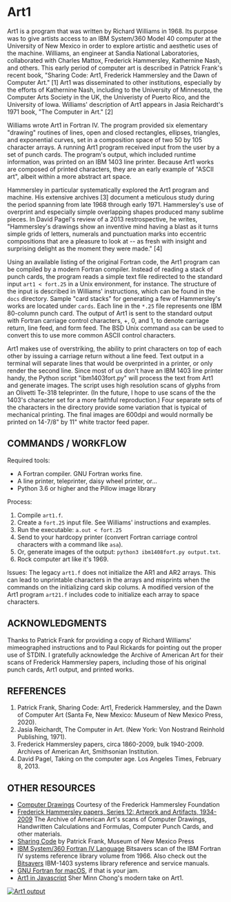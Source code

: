 # Art1

Art1 is a program that was written by Richard Williams in 1968. Its purpose was to give artists access to an IBM System/360 Model 40 computer at the University of New Mexico in order to explore artistic and aesthetic uses of the machine. Williams, an engineer at Sandia National Laboratories, collaborated with Charles Mattox, Frederick Hammersley, Kathernine Nash, and others. This early period of computer art is described in Patrick Frank's recent book, "Sharing Code: Art1, Frederick Hammersley and the Dawn of Computer Art." [1] Art1 was disseminated to other institutions, especially by the efforts of Kathernine Nash, including to the University of Minnesota, the Computer Arts Society in the UK, the Univeristy of Puerto Rico, and the University of Iowa. Williams' description of Art1 appears in Jasia Reichardt's 1971 book, "The Computer in Art." [2]

Williams wrote Art1 in Fortran IV. The program provided six elementary "drawing" routines of lines, open and closed rectangles, ellipses, triangles, and exponential curves, set in a composition space of two 50 by 105 character arrays. A running Art1 program received input from the user by a set of punch cards. The program's output, which included runtime information, was printed on an IBM 1403 line printer. Because Art1 works are composed of printed characters, they are an early example of "ASCII art", albeit within a more abstract art space.

Hammersley in particular systematically explored the Art1 program and machine. His extensive archives [3] document a meticulous study during the period spanning from late 1968 through early 1971. Hammersley's use of overprint and especially simple overlapping shapes produced many sublime pieces. In David Pagel's review of a 2013 restrospective, he writes, "Hammersley's drawings show an inventive mind having a blast as it turns simple grids of letters, numerals and punctuation marks into eccentric compositions that are a pleasure to look at -- as fresh with insight and surprising delight as the moment they were made." [4]

Using an available listing of the original Fortran code, the Art1 program can be compiled by a modern Fortran compiler. Instead of reading a stack of punch cards, the program reads a simple text file redirected to the standard input `art1 < fort.25` in a Unix environment, for instance. The structure of the input is described in Williams' instructions, which can be found in the `docs` directory. Sample "card stacks" for generating a few of Hammersley's works are located under `cards`. Each line in the `*.25` file represents one IBM 80-column punch card. The output of Art1 is sent to the standard output with Fortran carriage control characters, +, 0, and 1, to denote carriage return, line feed, and form feed. The BSD Unix command `asa` can be used to convert this to use more common ASCII control characters.

Art1 makes use of overstriking, the ability to print characters on top of each other by issuing a carriage return without a line feed. Text output in a terminal will separate lines that would be overprinted in a printer, or only render the second line. Since most of us don't have an IBM 1403 line printer handy, the Python script "ibm1403fort.py" will process the text from Art1 and generate images. The script uses high resolution scans of glyphs from an Olivetti Te-318 teleprinter. (In the future, I hope to use scans of the the 1403's character set for a more faithful reproduction.) Four separate sets of the characters in the directory provide some variation that is typical of mechanical printing. The final images are 600dpi and would normally be printed on 14-7/8" by 11" white tractor feed paper.

## COMMANDS / WORKFLOW

Required tools:
- A Fortran compiler. GNU Fortran works fine.
- A line printer, teleprinter, daisy wheel printer, or...
- Python 3.6 or higher and the Pillow image library

Process:
1. Compile `art1.f`.
2. Create a `fort.25` input file. See Williams' instructions and examples.
3. Run the executable: `a.out < fort.25`
4. Send to your hardcopy printer (convert Fortran carriage control characters with a command like `asa`).
5. Or, generate images of the output: `python3 ibm1408fort.py output.txt`.
6. Rock computer art like it's 1969.

Issues:
The legacy `art1.f` does not initialize the AR1 and AR2 arrays. This can lead to unprintable characters in the arrays and misprints when the commands on the initializing card skip colums. A modified version of the Art1 program `art21.f` includes code to initialize each array to space characters.

## ACKNOWLEDGMENTS

Thanks to Patrick Frank for providing a copy of Richard Williams' mimeographed instructions and to Paul Rickards for pointing out the proper use of STDIN. I gratefully acknowledge the Archive of American Art for their scans of Frederick Hammersley papers, including those of his original punch cards, Art1 output, and printed works.

## REFERENCES

1. Patrick Frank, Sharing Code: Art1, Frederick Hammersley, and the Dawn of Computer Art (Santa Fe, New Mexico: Museum of New Mexico Press, 2020).
2. Jasia Reichardt, The Computer in Art. (New York: Von Nostrand Reinhold Publishing, 1971).
3. Frederick Hammersley papers, circa 1860-2009, bulk 1940-2009. Archives of American Art, Smithsonian Institution.
4. David Pagel, Taking on the computer age. Los Angeles Times, February 8, 2013.

## OTHER RESOURCES
- [Computer Drawings](http://www.hammersleyfoundation.org/index.php/artwork/computer-drawings) Courtesy of the Frederick Hammersley Foundation
- [Frederick Hammersley papers, Series 12: Artwork and Artifacts, 1934-2009](https://www.aaa.si.edu/collections/frederick-hammersley-papers-7270/series-12) The Archive of American Art's scans of Computer Drawings, Handwritten Calculations and Formulas, Computer Punch Cards, and other materials.
- [Sharing Code](http://www.mnmpress.org/?p=allBooks&id=270) by Patrick Frank, Museum of New Mexico Press
- [IBM System/360 Fortran IV Language](https://archive.org/details/bitsavers_ibm360fortVLanguage1966_8202220) Bitsavers scan of the IBM Fortran IV systems reference library volume from 1966. Also check out the [Bitsavers](http://www.bitsavers.org/pdf/ibm/1403/) IBM-1403 systems library reference and service manuals. 
 - [GNU Fortran for macOS](https://github.com/fxcoudert/gfortran-for-macOS), if that is your jam.
 - [Art1 in Javascript](https://github.com/piratefsh/art1.js) Sher Minn Chong's modern take on Art1.

[![Art1 output](samechg2.jpg)](samechg2.jpg)

